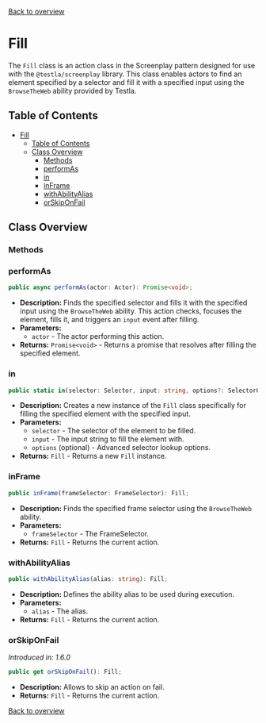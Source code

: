 [Back to overview](../../screenplay_elements.md)

# Fill

The `Fill` class is an action class in the Screenplay pattern designed for use with the `@testla/screenplay` library. This class enables actors to find an element specified by a selector and fill it with a specified input using the `BrowseTheWeb` ability provided by Testla.

## Table of Contents

- [Fill](#fill)
  - [Table of Contents](#table-of-contents)
  - [Class Overview](#class-overview)
    - [Methods](#methods)
    - [performAs](#performas)
    - [in](#in)
    - [inFrame](#inframe)
    - [withAbilityAlias](#withabilityalias)
    - [orSkipOnFail](#orskiponfail)

## Class Overview

### Methods

### performAs

```typescript
public async performAs(actor: Actor): Promise<void>;
```

- **Description:** Finds the specified selector and fills it with the specified input using the `BrowseTheWeb` ability. This action checks, focuses the element, fills it, and triggers an `input` event after filling.
- **Parameters:**
  - `actor` - The actor performing this action.
- **Returns:** `Promise<void>` - Returns a promise that resolves after filling the specified element.

### in

```typescript
public static in(selector: Selector, input: string, options?: SelectorOptions): Fill;
```

- **Description:** Creates a new instance of the `Fill` class specifically for filling the specified element with the specified input.
- **Parameters:**
  - `selector` - The selector of the element to be filled.
  - `input` - The input string to fill the element with.
  - `options` (optional) - Advanced selector lookup options.
- **Returns:** `Fill` - Returns a new `Fill` instance.

### inFrame

```typescript
public inFrame(frameSelector: FrameSelector): Fill;
```

- **Description:** Finds the specified frame selector using the `BrowseTheWeb` ability.
- **Parameters:**
  - `frameSelector` - The FrameSelector.
- **Returns:** `Fill` - Returns the current action.

### withAbilityAlias

```typescript
public withAbilityAlias(alias: string): Fill;
```

- **Description:** Defines the ability alias to be used during execution.
- **Parameters:**
  - `alias` - The alias.
- **Returns:** `Fill` - Returns the current action.

### orSkipOnFail

*Introduced in: 1.6.0*

```typescript
public get orSkipOnFail(): Fill;
```

- **Description:** Allows to skip an action on fail.
- **Returns:** `Fill` - Returns the current action.

[Back to overview](../../screenplay_elements.md)